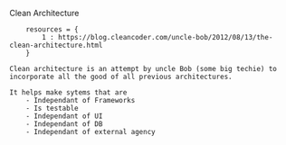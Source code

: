 Clean Architecture

        resources = {
            1 : https://blog.cleancoder.com/uncle-bob/2012/08/13/the-clean-architecture.html
        }

    Clean architecture is an attempt by uncle Bob (some big techie) to incorporate all the good of all previous architectures.

    It helps make sytems that are
        - Independant of Frameworks
        - Is testable
        - Independant of UI
        - Independant of DB
        - Independant of external agency

